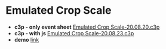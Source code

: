 # Emulated Crop Scale

* **c3p - only event sheet** [Emulated Crop Scale-20.08.20.c3p](source/c3p/emulated-crop-scale-20.08.20.c3p)
* **c3p - with js** [Emulated Crop Scale-20.08.23.c3p](source/c3p/emulated-crop-scale-20.08.23.c3p)
* **demo** [link](demo)

